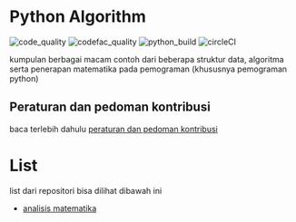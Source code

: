 # Python Algorithm

![code_quality](https://img.shields.io/lgtm/grade/python/github/bellshade/PythonAlgorithm?label=Code%20Quality&style=for-the-badge)
![codefac_quality](https://img.shields.io/codefactor/grade/github/bellshade/PythonAlgorithm/main?label=code%20factor&style=for-the-badge)
![python_build](https://img.shields.io/github/workflow/status/bellshade/PythonAlgorithm/python%20testing?label=python%20testing&style=for-the-badge)
![circleCI](https://img.shields.io/circleci/build/github/bellshade/PythonAlgorithm/main?label=Circle%20CI&style=for-the-badge)

kumpulan berbagai macam contoh dari beberapa struktur data, algoritma serta penerapan matematika pada pemograman (khususnya pemograman python)

## Peraturan dan pedoman kontribusi
baca terlebih dahulu [peraturan dan pedoman kontribusi](CONTRIBUTING.md)

# List
list dari repositori bisa dilihat dibawah ini
- [analisis matematika](https://github.com/bellshade/PythonAlgorithm/tree/main/arithmetic_analysis)
